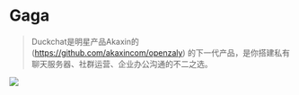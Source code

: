 # Gaga
> Duckchat是明星产品Akaxin的 (https://github.com/akaxincom/openzaly) 的下一代产品，是你搭建私有聊天服务器、社群运营、企业办公沟通的不二之选。

<img src="http://duckchat.akaxin.com/comming.jpeg" />
